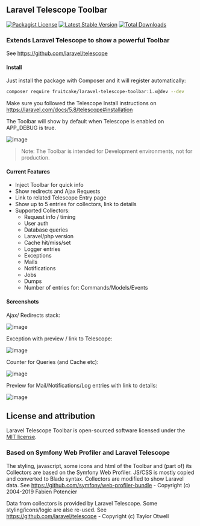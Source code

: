 ## Laravel Telescope Toolbar
[![Packagist License](https://poser.pugx.org/fruitcake/laravel-telescope-toolbar/license.png)](http://choosealicense.com/licenses/mit/)
[![Latest Stable Version](https://poser.pugx.org/fruitcake/laravel-telescope-toolbar/version.png)](https://packagist.org/packages/fruitcake/laravel-telescope-toolbar)
[![Total Downloads](https://poser.pugx.org/fruitcake/laravel-telescope-toolbar/d/total.png)](https://packagist.org/packages/fruitcake/laravel-telescope-toolbar)

### Extends Laravel Telescope to show a powerful Toolbar
See https://github.com/laravel/telescope

#### Install

Just install the package with Composer and it will register automatically:

```bash
composer require fruitcake/laravel-telescope-toolbar:1.x@dev --dev
```

Make sure you followed the Telescope Install instructions on https://laravel.com/docs/5.8/telescope#installation

The Toolbar will show by default when Telescope is enabled on APP_DEBUG is true.

![image](https://user-images.githubusercontent.com/973269/62854273-24ac7b80-bcef-11e9-9b31-5525a845d4d3.png)

> Note: The Toolbar is intended for Development environments, not for production.

#### Current Features

 - Inject Toolbar for quick info
 - Show redirects and Ajax Requests
 - Link to related Telescope Entry page
 - Show up to 5 entries for collectors, link to details
 - Supported Collectors:
    * Request info / timing
    * User auth
    * Database queries
    * Laravel/php version
    * Cache hit/miss/set
    * Logger entries
    * Exceptions
    * Mails
    * Notifications
    * Jobs
    * Dumps
    * Number of entries for: Commands/Models/Events
    
#### Screenshots

Ajax/ Redirects stack:

![image](https://user-images.githubusercontent.com/973269/62854008-5bce5d00-bcee-11e9-95f8-1a93cdd0a9f3.png)

Exception with preview / link to Telescope:

![image](https://user-images.githubusercontent.com/973269/62854018-67ba1f00-bcee-11e9-99f6-9b1b8132bb4e.png)

Counter for Queries (and Cache etc):

![image](https://user-images.githubusercontent.com/973269/62854021-6ab50f80-bcee-11e9-891e-494ed89a8e48.png)

Preview for Mail/Notifications/Log entries with link to details:

![image](https://user-images.githubusercontent.com/973269/62854027-6d176980-bcee-11e9-9020-c80705160a25.png)

    
## License and attribution

Laravel Telescope Toolbar is open-sourced software licensed under the [MIT license](https://opensource.org/licenses/MIT).

### Based on Symfony Web Profiler and Laravel Telescope
The styling, javascript, some icons and html of the Toolbar and (part of) its Collectors are based on the Symfony Web Profiler.
JS/CSS is mostly copied and converted to Blade syntax. Collectors are modified to show Laravel data.
See https://github.com/symfony/web-profiler-bundle - Copyright (c) 2004-2019 Fabien Potencier

Data from collectors is provided by Laravel Telescope. Some styling/icons/logic are alse re-used.
See https://github.com/laravel/telescope - Copyright (c) Taylor Otwell
                                         
